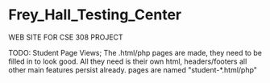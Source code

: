 # Frey_Hall_Testing_Center

WEB SITE FOR CSE 308 PROJECT

TODO:
Student Page Views;
The .html/php pages are made, they need to be filled in to look good.
All they need is their own html, headers/footers all other main features persist already.
pages are named "student-*.html/php"
